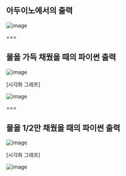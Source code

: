 ## 아두이노에서의 출력

![image](https://github.com/user-attachments/assets/bbafbaf6-0c65-4b0d-8e92-93ad38228c49)

===

## 물을 가득 채웠을 때의 파이썬 출력

![image](https://github.com/user-attachments/assets/a9c38178-f26a-4e1c-af14-3251d1ae31e7)


[시각화 그래프]  

![image](https://github.com/user-attachments/assets/abfa5469-90f7-4ca4-95eb-4a7a0933bf4a)

===

## 물을 1/2만 채웠을 때의 파이썬 출력

![image](https://github.com/user-attachments/assets/ea00fe50-9083-4de2-b7d2-cab1f5d7243f)

[시각화 그래프]  

![image](https://github.com/user-attachments/assets/44e036b4-a386-4887-b102-e58e30e15734)


